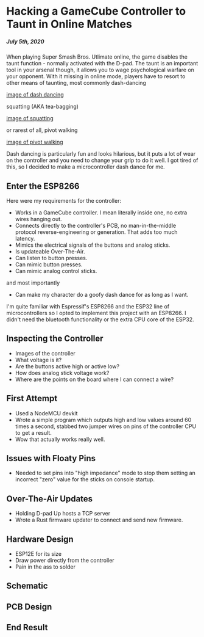 # Hacking a GameCube Controller to Taunt in Online Matches

##### July 5th, 2020

When playing Super Smash Bros. Utlimate online, the game disables the taunt function - normally activated with the D-pad. The taunt is an important tool in your arsenal though, it allows you to wage psychological warfare on your opponent. With it missing in online mode, players have to resort to other means of taunting, most commonly dash-dancing

[image of dash dancing](dash-dancing.png)

squatting (AKA tea-bagging)

[image of squatting](squatting.png)

or rarest of all, pivot walking

[image of pivot walking](pivot-walking.png)

Dash dancing is particularly fun and looks hilarious, but it puts a lot of wear on the controller and you need to change your grip to do it well. I got tired of this, so I decided to make a microcontroller dash dance for me.

## Enter the ESP8266

Here were my requirements for the controller:

* Works in a GameCube controller. I mean literally inside one, no extra wires hanging out.
* Connects directly to the controller's PCB, no man-in-the-middle protocol reverse-engineering or generation. That adds too much latency.
* Mimics the electrical signals of the buttons and analog sticks.
* Is updateable Over-The-Air.
* Can listen to button presses.
* Can mimic button presses.
* Can mimic analog control sticks.

and most importantly

* Can make my character do a goofy dash dance for as long as I want.

I'm quite familiar with Espressif's ESP8266 and the ESP32 line of microcontrollers so I opted to implement this project with an ESP8266. I didn't need the bluetooth functionality or the extra CPU core of the ESP32. 

## Inspecting the Controller

* Images of the controller
* What voltage is it?
* Are the buttons active high or active low?
* How does analog stick voltage work?
* Where are the points on the board where I can connect a wire?

## First Attempt

* Used a NodeMCU devkit
* Wrote a simple program which outputs high and low values around 60 times a second, stabbed two jumper wires on pins of the controller CPU to get a result.
* Wow that actually works really well.

## Issues with Floaty Pins

* Needed to set pins into "high impedance" mode to stop them setting an incorrect "zero" value for the sticks on console startup.

## Over-The-Air Updates

* Holding D-pad Up hosts a TCP server
* Wrote a Rust firmware updater to connect and send new firmware.

## Hardware Design

* ESP12E for its size
* Draw power directly from the controller
* Pain in the ass to solder

## Schematic

## PCB Design

## End Result
